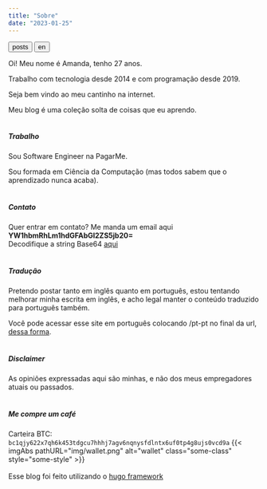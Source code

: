 ```yaml
---
title: "Sobre"
date: "2023-01-25"
---
```

<button type="button" class="btn btn-light btn-xs"><a href="/pt-pt" style="text-decoration:none;color:black">posts</a></button>
<button type="button" class="btn btn-light btn-xs"><a href="/about" style="text-decoration:none;color:black">en</a></button>


Oi! Meu nome é Amanda, tenho 27 anos.

Trabalho com tecnologia desde 2014 e com programação desde 2019.

Seja bem vindo ao meu cantinho na internet.

Meu blog é uma coleção solta de coisas que eu aprendo.
<br/><br/>
##### Trabalho

Sou Software Engineer na PagarMe.

Sou formada em Ciência da Computação (mas todos sabem que o aprendizado nunca acaba).
<br/><br/>
##### Contato

Quer entrar em contato? Me manda um email aqui **YW1hbmRhLm1hdGFAbGl2ZS5jb20=**
<br/>
Decodifique a string Base64 [aqui](https://www.base64decode.org/)
<br/><br/>
##### Tradução

Pretendo postar tanto em inglês quanto em português, estou tentando melhorar minha escrita em inglês, e acho legal manter o conteúdo traduzido para português também.

Você pode acessar esse site em português colocando /pt-pt no final da url, <a href="/pt-pt">dessa forma</a>.
<br/><br/>
##### Disclaimer
As opiniões expressadas aqui são minhas, e não dos meus empregadores atuais ou passados.
<br/><br/>
##### Me compre um café
Carteira BTC: `bc1qjy622x7qh6k453tdgcu7hhhj7agv6nqnysfdlntx6uf0tp4g8ujs0vcd9a`
{{< imgAbs 
pathURL="img/wallet.png" 
alt="wallet" 
class="some-class" 
style="some-style" >}}
</br></br>
Esse blog foi feito utilizando o [hugo framework](https://gohugo.io/)
